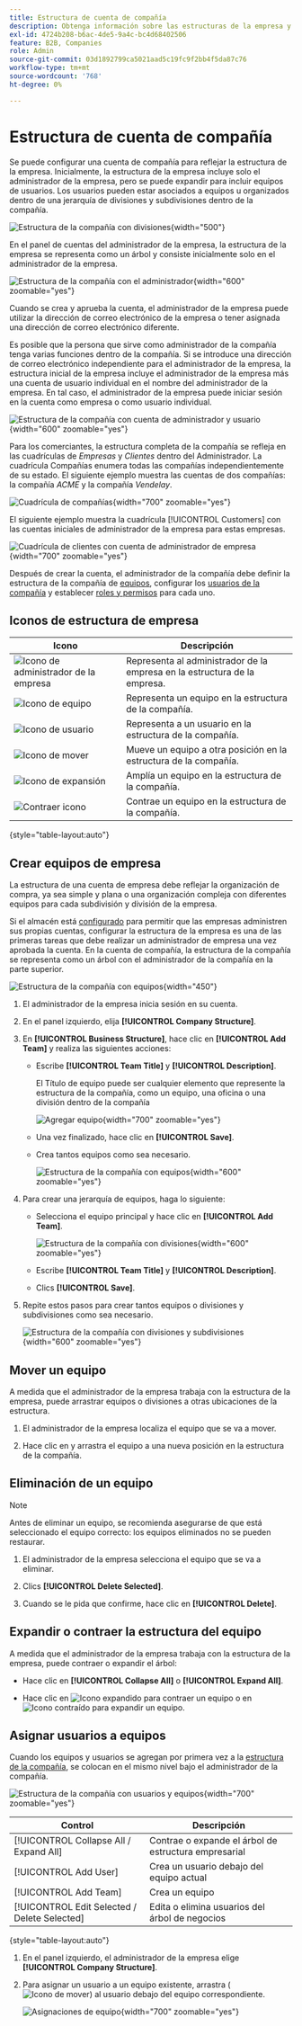 ```yaml
---
title: Estructura de cuenta de compañía
description: Obtenga información sobre las estructuras de la empresa y cómo un administrador de la empresa puede definirlas para admitir sus flujos de trabajo y políticas empresariales.
exl-id: 4724b208-b6ac-4de5-9a4c-bc4d68402506
feature: B2B, Companies
role: Admin
source-git-commit: 03d1892799ca5021aad5c19fc9f2bb4f5da87c76
workflow-type: tm+mt
source-wordcount: '768'
ht-degree: 0%

---
```


# Estructura de cuenta de compañía

Se puede configurar una cuenta de compañía para reflejar la estructura de la empresa. Inicialmente, la estructura de la empresa incluye solo el administrador de la empresa, pero se puede expandir para incluir equipos de usuarios. Los usuarios pueden estar asociados a equipos u organizados dentro de una jerarquía de divisiones y subdivisiones dentro de la compañía.

![Estructura de la compañía con divisiones](./assets/company-structure-diagram.svg){width="500"}

En el panel de cuentas del administrador de la empresa, la estructura de la empresa se representa como un árbol y consiste inicialmente solo en el administrador de la empresa.

![Estructura de la compañía con el administrador](./assets/company-structure-tree-admin.png){width="600" zoomable="yes"}

Cuando se crea y aprueba la cuenta, el administrador de la empresa puede utilizar la dirección de correo electrónico de la empresa o tener asignada una dirección de correo electrónico diferente.

Es posible que la persona que sirve como administrador de la compañía tenga varias funciones dentro de la compañía. Si se introduce una dirección de correo electrónico independiente para el administrador de la empresa, la estructura inicial de la empresa incluye el administrador de la empresa más una cuenta de usuario individual en el nombre del administrador de la empresa. En tal caso, el administrador de la empresa puede iniciar sesión en la cuenta como empresa o como usuario individual.

![Estructura de la compañía con cuenta de administrador y usuario](./assets/company-structure-tree-admin-user.png){width="600" zoomable="yes"}

Para los comerciantes, la estructura completa de la compañía se refleja en las cuadrículas de _Empresas_ y _Clientes_ dentro del Administrador. La cuadrícula Compañías enumera todas las compañías independientemente de su estado. El siguiente ejemplo muestra las cuentas de dos compañías: la compañía _ACME_ y la compañía _Vendelay_.

![Cuadrícula de compañías](./assets/companies-grid.png){width="700" zoomable="yes"}

El siguiente ejemplo muestra la cuadrícula [!UICONTROL Customers] con las cuentas iniciales de administrador de la empresa para estas empresas.

![Cuadrícula de clientes con cuenta de administrador de empresa](./assets/company-admin-user-account.png){width="700" zoomable="yes"}

Después de crear la cuenta, el administrador de la compañía debe definir la estructura de la compañía de [equipos](account-company-structure.md), configurar los [usuarios de la compañía](account-company-users.md) y establecer [roles y permisos](account-company-roles-permissions.md) para cada uno.

## Iconos de estructura de empresa

| Icono | Descripción |
| ---- | ----------------- |
| ![Icono de administrador de la empresa](./assets/company-icon-admin.png) | Representa al administrador de la empresa en la estructura de la empresa. |
| ![Icono de equipo](./assets/company-icon-team.png) | Representa un equipo en la estructura de la compañía. |
| ![Icono de usuario](./assets/company-icon-user.png) | Representa a un usuario en la estructura de la compañía. |
| ![Icono de mover](./assets/company-icon-move.png) | Mueve un equipo a otra posición en la estructura de la compañía. |
| ![Icono de expansión](./assets/company-icon-expand.png) | Amplía un equipo en la estructura de la compañía. |
| ![Contraer icono](./assets/company-icon-collapse.png) | Contrae un equipo en la estructura de la compañía. |

{style="table-layout:auto"}

## Crear equipos de empresa

La estructura de una cuenta de empresa debe reflejar la organización de compra, ya sea simple y plana o una organización compleja con diferentes equipos para cada subdivisión y división de la empresa.

Si el almacén está [configurado](enable-basic-features.md) para permitir que las empresas administren sus propias cuentas, configurar la estructura de la empresa es una de las primeras tareas que debe realizar un administrador de empresa una vez aprobada la cuenta. En la cuenta de compañía, la estructura de la compañía se representa como un árbol con el administrador de la compañía en la parte superior.

![Estructura de la compañía con equipos](./assets/company-structure-teams-diagram.svg){width="450"}

1. El administrador de la empresa inicia sesión en su cuenta.

1. En el panel izquierdo, elija **[!UICONTROL Company Structure]**.

1. En **[!UICONTROL Business Structure]**, hace clic en **[!UICONTROL Add Team]** y realiza las siguientes acciones:

   - Escribe **[!UICONTROL Team Title]** y **[!UICONTROL Description]**.

     El Título de equipo puede ser cualquier elemento que represente la estructura de la compañía, como un equipo, una oficina o una división dentro de la compañía

     ![Agregar equipo](./assets/company-structure-add-team.png){width="700" zoomable="yes"}

   - Una vez finalizado, hace clic en **[!UICONTROL Save]**.

   - Crea tantos equipos como sea necesario.

     ![Estructura de la compañía con equipos](./assets/company-structure-teams.png){width="600" zoomable="yes"}

1. Para crear una jerarquía de equipos, haga lo siguiente:

   - Selecciona el equipo principal y hace clic en **[!UICONTROL Add Team]**.

     ![Estructura de la compañía con divisiones](./assets/company-structure-northwest-division.png){width="600" zoomable="yes"}

   - Escribe **[!UICONTROL Team Title]** y **[!UICONTROL Description]**.

   - Clics **[!UICONTROL Save]**.

1. Repite estos pasos para crear tantos equipos o divisiones y subdivisiones como sea necesario.

   ![Estructura de la compañía con divisiones y subdivisiones](./assets/company-structure-divisions.png){width="600" zoomable="yes"}

## Mover un equipo

A medida que el administrador de la empresa trabaja con la estructura de la empresa, puede arrastrar equipos o divisiones a otras ubicaciones de la estructura.

1. El administrador de la empresa localiza el equipo que se va a mover.

1. Hace clic en y arrastra el equipo a una nueva posición en la estructura de la compañía.

## Eliminación de un equipo

>[!NOTE]
>
>Antes de eliminar un equipo, se recomienda asegurarse de que está seleccionado el equipo correcto: los equipos eliminados no se pueden restaurar.

1. El administrador de la empresa selecciona el equipo que se va a eliminar.

1. Clics **[!UICONTROL Delete Selected]**.

1. Cuando se le pida que confirme, hace clic en **[!UICONTROL Delete]**.

## Expandir o contraer la estructura del equipo

A medida que el administrador de la empresa trabaja con la estructura de la empresa, puede contraer o expandir el árbol:

- Hace clic en **[!UICONTROL Collapse All]** o **[!UICONTROL Expand All]**.

- Hace clic en ![Icono expandido](../assets/icon-display-collapse.png) para contraer un equipo o en ![Icono contraído](../assets/icon-display-expand.png) para expandir un equipo.

## Asignar usuarios a equipos

Cuando los equipos y usuarios se agregan por primera vez a la [estructura de la compañía](account-company-structure.md), se colocan en el mismo nivel bajo el administrador de la compañía.

![Estructura de la compañía con usuarios y equipos](./assets/company-users-added.png){width="700" zoomable="yes"}

| Control | Descripción |
|--- |--- |
| [!UICONTROL Collapse All / Expand All] | Contrae o expande el árbol de estructura empresarial |
| [!UICONTROL Add User] | Crea un usuario debajo del equipo actual |
| [!UICONTROL Add Team] | Crea un equipo |
| [!UICONTROL Edit Selected / Delete Selected] | Edita o elimina usuarios del árbol de negocios |

{style="table-layout:auto"}

1. En el panel izquierdo, el administrador de la empresa elige **[!UICONTROL Company Structure]**.

1. Para asignar un usuario a un equipo existente, arrastra (![Icono de mover](../assets/icon-move.png)) al usuario debajo del equipo correspondiente.

   ![Asignaciones de equipo](./assets/company-structure-teams-users-assigned.png){width="700" zoomable="yes"}
